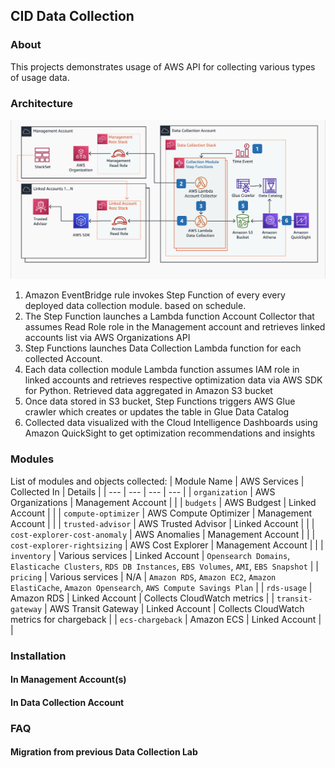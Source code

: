 ## CID Data Collection

### About

This projects demonstrates usage of AWS API for collecting various types of usage data.

### Architecture

![Architecture](/data-collection/images/archi.png)

1. Amazon EventBridge rule invokes Step Function of every every deployed data collection module. based on schedule.
2. The Step Function launches a Lambda function Account Collector that assumes Read Role role in the Management account and retrieves linked accounts list via AWS Organizations API
3. Step Functions launches Data Collection Lambda function for each collected Account.
4. Each data collection module Lambda function assumes IAM role in linked accounts and retrieves respective optimization data via AWS SDK for Python. Retrieved data aggregated in Amazon S3 bucket
5. Once data stored in S3 bucket, Step Functions triggers AWS Glue crawler which creates or updates the table in Glue Data Catalog
6. Collected data visualized with the Cloud Intelligence Dashboards using Amazon QuickSight to get optimization recommendations and insights


### Modules
List of modules and objects collected:
| Module Name            | AWS Services          | Collected In          |  Details |
| ---                    |             ---       | ---                   |  ---     |
| `organization`         | AWS Organizations     | Management Account  |          | 
| `budgets`              | AWS Budgest           | Linked Account      |          |
| `compute-optimizer`    | AWS Compute Optimizer | Management Account  |          |
| `trusted-advisor`      | AWS Trusted Advisor   | Linked Account      |          |
| `cost-explorer-cost-anomaly` | AWS Anomalies   | Management Account      |          |
| `cost-explorer-rightsizing`  | AWS Cost Explorer   | Management Account      |          |
| `inventory`      | Various services   | Linked Account      | `Opensearch Domains`, `Elasticache Clusters`, `RDS DB Instances`, `EBS Volumes`, `AMI`, `EBS Snapshot` |
| `pricing`        | Various services   | N/A      | `Amazon RDS`, `Amazon EC2`, `Amazon ElastiCache`, `Amazon Opensearch`, `AWS Compute Savings Plan` |
| `rds-usage`        |  Amazon RDS   | Linked Account      | Collects CloudWatch metrics |
| `transit-gateway`        |  AWS Transit Gateway   | Linked Account      | Collects CloudWatch metrics for chargeback |
| `ecs-chargeback`        |  Amazon ECS   | Linked Account      |  |



### Installation

#### In Management Account(s)

#### In Data Collection Account


### FAQ
#### Migration from previous Data Collection Lab



